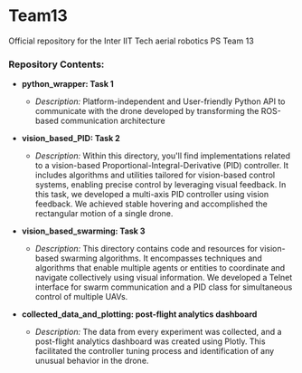 # Team13

Official repository for the Inter IIT Tech aerial robotics PS Team 13

### Repository Contents:

- **python_wrapper: Task 1**
   - *Description:* Platform-independent and User-friendly Python API to communicate with the drone developed by transforming the ROS-based communication architecture

- **vision_based_PID: Task 2**
   - *Description:* Within this directory, you'll find implementations related to a vision-based Proportional-Integral-Derivative (PID) controller. It includes algorithms and utilities tailored for vision-based control systems, enabling precise control by leveraging visual feedback. In this task, we developed a multi-axis PID controller using vision feedback. We achieved stable hovering and accomplished the rectangular motion of a single drone.

- **vision_based_swarming: Task 3**
   - *Description:* This directory contains code and resources for vision-based swarming algorithms. It encompasses techniques and algorithms that enable multiple agents or entities to coordinate and navigate collectively using visual information. We developed a Telnet interface for swarm communication and a PID class for simultaneous control of multiple UAVs. 
 
- **collected_data_and_plotting: post-flight analytics dashboard**
   - *Description:* The data from every experiment was collected, and a post-flight analytics dashboard was created using Plotly. This facilitated the controller tuning process and identification of any unusual behavior in the drone.
